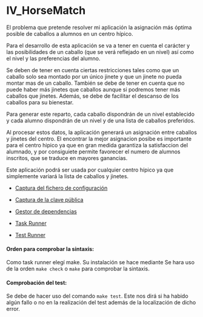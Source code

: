 # IV_HorseMatch


El problema que pretende resolver mi aplicación la asignación más óptima posible de caballos a alumnos en un centro hípico.

Para el desarrollo de esta aplicación se va a tener en cuenta el carácter y las posibilidades de un caballo (que se verá reflejado en un nivel) así como el nivel y las preferencias del alumno.

Se deben de tener en cuenta ciertas restricciones tales como que un caballo solo sea montado por un único jinete y que un jinete no pueda montar mas de un caballo. También se debe de tener en cuenta que no puede haber más jinetes que caballos aunque si podremos tener más caballos que jinetes. Además, se debe de facilitar el descanso de los caballos para su bienestar.

Para generar este reparto, cada caballo dispondrán de un nivel establecido y cada alumno dispondrán de un nivel y de una lista de caballos preferidos.

Al procesar estos datos, la aplicación generará un asignación entre caballos y jinetes del centro. El encontrar la mejor asignacion posibe es importante para el centro hipico ya que en gran medida garantiza la satisfaccion del alumnado, y por consiguiete permite favorecer el numero de alumnos inscritos, que se traduce en mayores ganancias.

Este aplicación podrá ser usada por cualquier centro hípico ya que simplemente variará la lista de caballos y jinetes.

* [Captura del fichero de configuración](Configuracion/configuracion.png)
* [Captura de la clave pública](Configuracion/clavepublica.png)

* [Gestor de dependencias](docs/gestor_dependencias.md)
* [Task Runner](docs/task_runner.md)

* [Test Runner](docs/test_runner.md)
  

#### Orden para comprobar la sintaxis:
Como task runner elegí make. Su instalación se hace mediante Se hara uso de la orden `make check` o `make` para comprobar la sintaxis.

#### Comprobación del test:
Se debe de hacer uso del comando `make test`. Este nos dirá si ha habido algún fallo o no en la realización del test además de la localización de dicho error.
